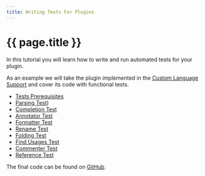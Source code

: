 ```yaml
---
title: Writing Tests For Plugins
---
```


<!--
INITIAL_SOURCE https://confluence.jetbrains.com/display/IntelliJIDEA/Completion+Test
-->

# {{ page.title }}

In this tutorial you will learn how to write and run automated tests for your plugin.

As an example we will take the plugin implemented in the
[Custom Language Support](cls_tutorial.html)
and cover its code with functional tests.

*  [Tests Prerequisites](tests_prerequisites.html)
*  [Parsing Test](parsing_test.html))
*  [Completion Test](completion_test.html)
*  [Annotator Test](annotator_test.html)
*  [Formatter Test](formatter_test.html)
*  [Rename Test](TODO)
*  [Folding Test](TODO)
*  [Find Usages Test](TODO)
*  [Commenter Test](TODO)
*  [Reference Test](TODO)

The final code can be found on [GitHub](http://github.com/cheptsov/SimplePlugin).
